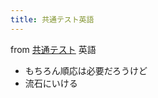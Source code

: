 ```yaml
---
title: 共通テスト英語
---
```


from [共通テスト](%E5%85%B1%E9%80%9A%E3%83%86%E3%82%B9%E3%83%88.md)
英語

* もちろん順応は必要だろうけど
* 流石にいける

